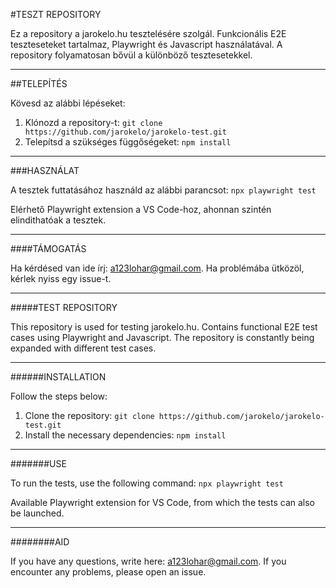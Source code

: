 #TESZT REPOSITORY

Ez a repository a jarokelo.hu tesztelésére szolgál. Funkcionális E2E teszteseteket tartalmaz, Playwright és Javascript használatával.
A repository folyamatosan bővül a különböző tesztesetekkel.

---
##TELEPÍTÉS

Kövesd az alábbi lépéseket:
1. Klónozd a repository-t:
    `git clone https://github.com/jarokelo/jarokelo-test.git`
2. Telepítsd a szükséges függőségeket:
    `npm install`

---

###HASZNÁLAT

A tesztek futtatásához használd az alábbi parancsot: 
 `npx playwright test`
 
Elérhető Playwright extension a VS Code-hoz, ahonnan szintén elindithatóak a tesztek.

---
####TÁMOGATÁS

Ha kérdésed van ide írj: a123lohar@gmail.com.
Ha problémába ütközöl, kérlek nyiss egy issue-t.

---

#####TEST REPOSITORY

This repository is used for testing jarokelo.hu. Contains functional E2E test cases using Playwright and Javascript.
The repository is constantly being expanded with different test cases.

---

######INSTALLATION

Follow the steps below:
1. Clone the repository:
    `git clone https://github.com/jarokelo/jarokelo-test.git`
2. Install the necessary dependencies:
    `npm install`

---

#######USE

To run the tests, use the following command: 
 `npx playwright test`
 
Available Playwright extension for VS Code, from which the tests can also be launched. 

---

########AID

If you have any questions, write here: a123lohar@gmail.com.
If you encounter any problems, please open an issue.
